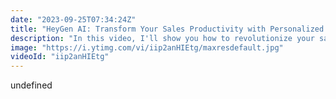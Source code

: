 ```yaml
---
date: "2023-09-25T07:34:24Z"
title: "HeyGen AI: Transform Your Sales Productivity with Personalized Video Outreach"
description: "In this video, I'll show you how to revolutionize your sales outreach game using personalized videos, made possible by using HeyGen's API.\n\nGone are the days of generic cold emails and phone calls. With HeyGen, Sales Development Representatives (SDRs) can now scale up their outreach efforts like never before. Imagine sending out dozens, even hundreds of personalized videos to your prospects, all with just a few clicks.\n\nIn this video, I break down the key benefits of incorporating personalized videos into your sales outreach strategy. You'll discover how HeyGen AI enables SDRs to add personalized data into the video scripts, making each outreach feel tailor-made for the recipient. I created a proof of concept app to show how you can do this.\n\nFollow me here:\nWebsite: https://timbenniks.dev\nTwitter: https://twitter.com/timbenniks\nGithub: https://github.com/timbenniks"
image: "https://i.ytimg.com/vi/iip2anHIEtg/maxresdefault.jpg"
videoId: "iip2anHIEtg"
---
```


undefined